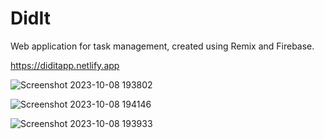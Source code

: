 # DidIt
Web application for task management, created using Remix and Firebase.

https://diditapp.netlify.app

![Screenshot 2023-10-08 193802](https://github.com/gustass5/DidIt/assets/10740681/94432f87-7619-4ade-bf48-498118090d59)

![Screenshot 2023-10-08 194146](https://github.com/gustass5/DidIt/assets/10740681/ff5087d7-1a60-42f5-86be-ef72787fdb4f)

![Screenshot 2023-10-08 193933](https://github.com/gustass5/DidIt/assets/10740681/f9d13895-a463-4439-a0c2-d1dd7111e7e2)
